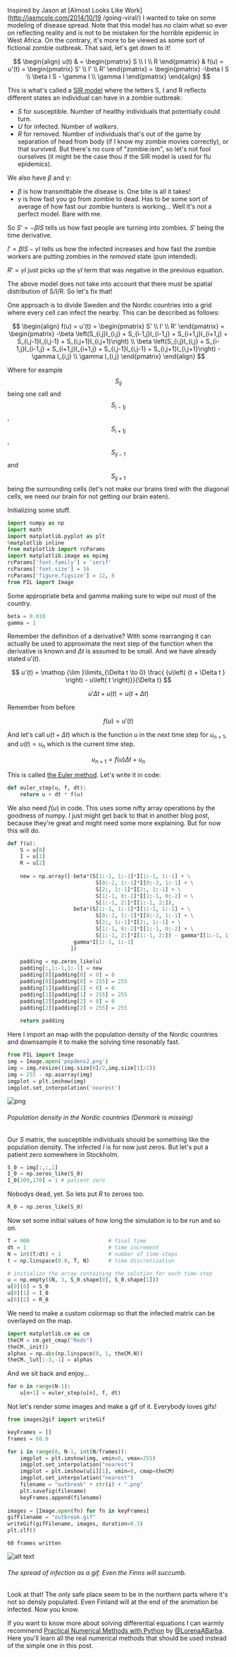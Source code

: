 
Inspired by Jason at [Almost Looks Like Work](http://jasmcole.com/2014/10/19
/going-viral/) I wanted to take on some modeling of disease spread. Note that
this model has no claim what so ever on reflecting reality and is not to be
mistaken for the horrible epidemic in West Africa. On the contrary, it's more to
be viewed as some sort of fictional zombie outbreak. That said, let's get down
to it!

$$
\begin{align}
u(t) & = \begin{pmatrix} S \\ I \\ R \end{pmatrix} & f(u)   = u'(t) =
\begin{pmatrix} S' \\ I' \\ R' \end{pmatrix}  = \begin{pmatrix}
  -\beta I S  \\
  \beta I S - \gamma I  \\
 \gamma I
\end{pmatrix}
\end{align}
$$

This is what's called a [SIR model]() where the letters S, I and R reflects
different states an individual can have in a zombie outbreak:

  * $S$ for susceptible. Number of healthy individuals that potentially could
turn.
  * $U$ for infected. Number of *walkers*.
  * $R$ for removed. Number of individuals that's out of the game by separation
of head from body (if I know my zombie movies correctly), or that survived. But
there's no cure of "zombie:ism", so let's not fool ourselves (it might be the
case thou if the SIR model is used for flu epidemics).

We also have $\beta$ and $\gamma$:

  * $\beta$ is how transmittable the disease is. One bite is all it takes!
  * $\gamma$ is how fast you go from zombie to dead. Has to be some sort of
average of how fast our zombie hunters is working... Well it's not a perfect
model. Bare with me.

So $S' = -\beta I S$ tells us how fast people are turning into zombies. $S'$
being the time derivative.

$I' = \beta I S - \gamma I$ tells us how the infected increases and how fast the
zombie workers are putting zombies in the *removed* state (pun intended).

$R' = \gamma I$ just picks up the $\gamma I$ term that was negative in the
previous equation.

The above model does not take into account that there must be spatial
distribution of S/I/R. So let's fix that!

One approach is to divide Sweden and the Nordic countries into a grid where
every cell can infect the nearby. This can be described as follows:

$$
\begin{align}
 f(u)   = u'(t)  = \begin{pmatrix} S' \\ I' \\ R' \end{pmatrix} =
\begin{pmatrix}
  -\beta \left(S_{i,j}I_{i,j} + S_{i-1,j}I_{i-1,j} + S_{i+1,j}I_{i+1,j} +
S_{i,j-1}I_{i,j-1} + S_{i,j+1}I_{i,j+1}\right)  \\
  \beta \left(S_{i,j}I_{i,j} + S_{i-1,j}I_{i-1,j} + S_{i+1,j}I_{i+1,j} +
S_{i,j-1}I_{i,j-1} + S_{i,j+1}I_{i,j+1}\right) - \gamma I_{i,j}  \\
 \gamma I_{i,j}
\end{pmatrix}
\end{align}
$$

Where for example $$S_{ij}$$ being one cell and $$S_{i-1j}$$, $$S_{i+1j}$$,
$$S_{ij-1}$$ and $$S_{ij+1}$$ being the surrounding cells (let's not make our
brains tired with the diagonal cells, we need our brain for not getting our
brain eaten).

Initializing some stuff.


~~~ python
import numpy as np
import math
import matplotlib.pyplot as plt    
%matplotlib inline
from matplotlib import rcParams
import matplotlib.image as mpimg
rcParams['font.family'] = 'serif'
rcParams['font.size'] = 16
rcParams['figure.figsize'] = 12, 8
from PIL import Image
~~~ 

Some appropriate beta and gamma making sure to wipe out most of the country.


~~~ python
beta = 0.010
gamma = 1
~~~ 

Remember the definition of a derivative? With some rearranging it can actually
be used to approximate  the next step of the function when the derivative is
known and $\Delta t$ is assumed to be small. And we have already stated $u'(t)$.

$$
u'(t) = \mathop {\lim }\limits_{\Delta t \to 0} \frac{ {u\left( {t + \Delta t }
\right) - u\left( t \right)}}{\Delta t}  $$

$$
u' \Delta t + u\left( t \right)= {u\left( {t + \Delta t } \right)}  $$

Remember from before

$$  f(u)   = u'(t)$$

And let's call $u\left( {t + \Delta t } \right)$ which is the function $u$ in
the next time step for $u_{n+1}$, and $u(t) = u_n$ which is the current time
step.

$$  u_{n+1} = f(u)\Delta t + u_n  $$

This is called [the Euler method](http://en.wikipedia.org/wiki/Euler_method).
Let's write it in code:


~~~ python
def euler_step(u, f, dt):
    return u + dt * f(u)
~~~ 

We also need $f(u)$ in code. This uses some nifty array operations by the
goodness of numpy. I just might get back to that in another blog post, because
they're great and might need some more explaining. But for now this will do.


~~~ python
def f(u):
    S = u[0]
    I = u[1]
    R = u[2]
    
    new = np.array([-beta*(S[1:-1, 1:-1]*I[1:-1, 1:-1] + \
                            S[0:-2, 1:-1]*I[0:-2, 1:-1] + \
                            S[2:, 1:-1]*I[2:, 1:-1] + \
                            S[1:-1, 0:-2]*I[1:-1, 0:-2] + \
                            S[1:-1, 2:]*I[1:-1, 2:]),
                     beta*(S[1:-1, 1:-1]*I[1:-1, 1:-1] + \
                            S[0:-2, 1:-1]*I[0:-2, 1:-1] + \
                            S[2:, 1:-1]*I[2:, 1:-1] + \
                            S[1:-1, 0:-2]*I[1:-1, 0:-2] + \
                            S[1:-1, 2:]*I[1:-1, 2:]) - gamma*I[1:-1, 1:-1],
                     gamma*I[1:-1, 1:-1]
                    ])
    
    padding = np.zeros_like(u)
    padding[:,1:-1,1:-1] = new
    padding[0][padding[0] < 0] = 0
    padding[0][padding[0] > 255] = 255
    padding[1][padding[1] < 0] = 0
    padding[1][padding[1] > 255] = 255
    padding[2][padding[2] < 0] = 0
    padding[2][padding[2] > 255] = 255
    
    return padding
~~~ 

Here I import an map with the population density of the Nordic countries and
downsample it to make the solving time resonably fast.


~~~ python
from PIL import Image
img = Image.open('popdens2.png')
img = img.resize((img.size[0]/2,img.size[1]/2)) 
img = 255 - np.asarray(img)
imgplot = plt.imshow(img)
imgplot.set_interpolation('nearest')
~~~ 


![png](SweEbola_files/SweEbola_16_0.png)


###### Population density in the Nordic countries (Denmark is missing)

Our $S$ matrix, the susceptible individuals should be something like the
population density. The infected $I$ is for now just zeros. But let's put a
patient zero somewhere in Stockholm.


~~~ python
S_0 = img[:,:,1]
I_0 = np.zeros_like(S_0)
I_0[309,170] = 1 # patient zero
~~~ 

Nobodys dead, yet. So lets put $R$ to zeroes too.


~~~ python
R_0 = np.zeros_like(S_0)
~~~ 

Now set some initial values of how long the simulation is to be run and so on.


~~~ python
T = 900                         # final time
dt = 1                          # time increment
N = int(T/dt) + 1               # number of time-steps
t = np.linspace(0.0, T, N)      # time discretization

# initialize the array containing the solution for each time-step
u = np.empty((N, 3, S_0.shape[0], S_0.shape[1]))
u[0][0] = S_0
u[0][1] = I_0
u[0][2] = R_0
~~~ 

We need to make a custom colormap so that the infected matrix can be overlayed
on the map.


~~~ python
import matplotlib.cm as cm
theCM = cm.get_cmap("Reds")
theCM._init()
alphas = np.abs(np.linspace(0, 1, theCM.N))
theCM._lut[:-3,-1] = alphas
~~~ 

And we sit back and enjoy...


~~~ python
for n in range(N-1):
    u[n+1] = euler_step(u[n], f, dt)
~~~ 

Not let's render some images and make a gif of it. Everybody loves gifs!


~~~ python
from images2gif import writeGif

keyFrames = []
frames = 60.0

for i in range(0, N-1, int(N/frames)):
    imgplot = plt.imshow(img, vmin=0, vmax=255)
    imgplot.set_interpolation("nearest")
    imgplot = plt.imshow(u[i][1], vmin=0, cmap=theCM)
    imgplot.set_interpolation("nearest")
    filename = "outbreak" + str(i) + ".png"
    plt.savefig(filename)
    keyFrames.append(filename)
  
images = [Image.open(fn) for fn in keyFrames]
gifFilename = "outbreak.gif"
writeGif(gifFilename, images, duration=0.3)
plt.clf()
~~~ 

    60 frames written


![alt text](outbreak.gif "Title")

###### The spread of infection as a gif. Even the Finns will succumb.

Look at that! The only safe place seem to be in the northern parts where it's
not so densly populated. Even Finland will at the end of the animation be
infected. Now you know.

If you want to know more about solving differential equations I can warmly
recommend [Practical Numerical Methods with
Python](http://openedx.seas.gwu.edu/courses/GW/MAE6286/2014_fall/about) by
[@LorenaABarba](https://twitter.com/LorenaABarba). Here you'll learn all the
real numerical methods that should be used instead of the simple one in this
post.


~~~ python

~~~ 
